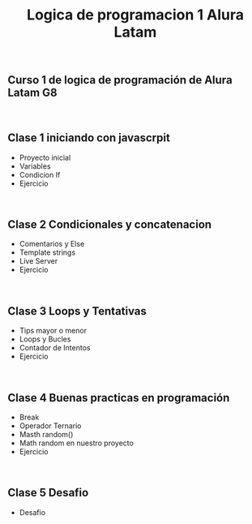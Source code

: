 <h1 align="center"> Logica de programacion 1 Alura Latam </h1>

<br>

## Curso 1 de logica de programación de Alura Latam G8 

<br>

## Clase 1 iniciando con javascrpit

- Proyecto inicial
- Variables
- Condicion If
- Ejercicio
<br>
    
## Clase 2 Condicionales y concatenacion

- Comentarios y Else
- Template strings
- Live Server
- Ejercicio
<br>

## Clase 3 Loops y Tentativas

- Tips mayor o menor
- Loops y Bucles
- Contador de Intentos
- Ejercicio
<br>

## Clase 4 Buenas practicas en programación

- Break
- Operador Ternario
- Masth random()
- Math random en nuestro proyecto
- Ejercicio
<br>

## Clase 5 Desafio

- Desafio





